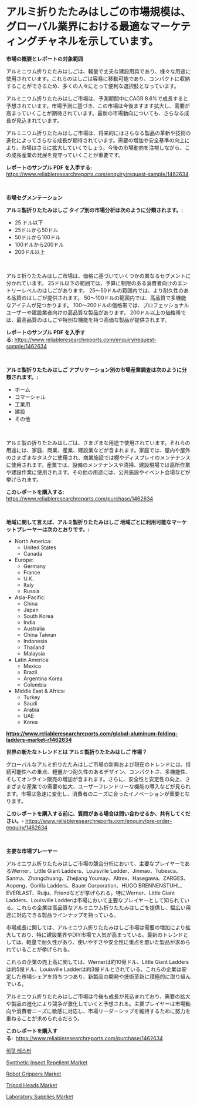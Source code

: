 <p><h1>アルミ折りたたみはしごの市場規模は、グローバル業界における最適なマーケティングチャネルを示しています。</h1></p><p><strong>市場の概要とレポートの対象範囲</strong></p>
<p><p>アルミニウム折りたたみはしごは、軽量で丈夫な建設用具であり、様々な用途に使用されています。これらのはしごは容易に移動可能であり、コンパクトに収納することができるため、多くの人々にとって便利な選択肢となっています。</p><p>アルミニウム折りたたみはしご市場は、予測期間中にCAGR 8.6%で成長すると予想されています。市場予測に基づき、この市場は今後ますます拡大し、需要が高まっていくことが期待されています。最新の市場動向についても、さらなる成長が見込まれています。</p><p>アルミニウム折りたたみはしご市場は、将来的にはさらなる製品の革新や技術の進化によってさらなる成長が期待されています。需要の増加や安全基準の向上により、市場はさらに拡大していくでしょう。今後の市場動向を注視しながら、この成長産業の発展を見守っていくことが重要です。</p></p>
<p><strong>レポートのサンプル PDF を入手する:</strong> <a href="https://www.reliableresearchreports.com/enquiry/request-sample/1462634">https://www.reliableresearchreports.com/enquiry/request-sample/1462634</a></p>
<p>&nbsp;</p>
<p><strong>市場セグメンテーション</strong></p>
<p><strong>アルミ製折りたたみはしご タイプ別の市場分析は次のように分類されます。:</strong></p>
<p><ul><li>25 ドル以下</li><li>25ドルから50ドル</li><li>50ドルから100ドル</li><li>100ドルから200ドル</li><li>200ドル以上</li></ul></p>
<p>&nbsp;</p>
<p><p>アルミ折りたたみはしご市場は、価格に基づいていくつかの異なるセグメントに分かれています。 25ドル以下の範囲では、予算に制限のある消費者向けのエントリーレベルのはしごがあります。 25〜50ドルの範囲内では、より耐久性のある品質のはしごが提供されます。 50〜100ドルの範囲内では、高品質で多機能なアイテムが見つかります。 100〜200ドルの価格帯では、プロフェッショナルユーザーや建設業者向けの高品質な製品があります。 200ドル以上の価格帯では、最高品質のはしごや特別な機能を持つ高価な製品が提供されます。</p></p>
<p><strong>レポートのサンプル PDF を入手する:</strong>&nbsp;<a href="https://www.reliableresearchreports.com/enquiry/request-sample/1462634">https://www.reliableresearchreports.com/enquiry/request-sample/1462634</a></p>
<p>&nbsp;</p>
<p><strong> アルミ製折りたたみはしご アプリケーション別の市場産業調査は次のように分類されます。:</strong></p>
<p><ul><li>ホーム</li><li>コマーシャル</li><li>工業用</li><li>建設</li><li>その他</li></ul></p>
<p>&nbsp;</p>
<p><p>アルミ製の折りたたみはしごは、さまざまな用途で使用されています。それらの用途には、家庭、商業、産業、建設業などが含まれます。家庭では、屋内や屋外のさまざまなタスクに使用され、商業施設では棚やディスプレイのメンテナンスに使用されます。産業では、設備のメンテナンスや清掃、建設現場では高所作業や建設作業に使用されます。その他の用途には、公共施設やイベント会場などが挙げられます。</p></p>
<p><strong>このレポートを購入する:</strong>&nbsp; <a href="https://www.reliableresearchreports.com/purchase/1462634">https://www.reliableresearchreports.com/purchase/1462634</a></p>
<p>&nbsp;</p>
<p><strong>地域に関して言えば、アルミ製折りたたみはしご 地域ごとに利用可能なマーケットプレーヤーは次のとおりです。:</strong></p>
<p><ul>
    <li>
        North America:
        <ul>
            <li>United States</li>
            <li>Canada</li>
        </ul>
    </li>
    <li>
        Europe:
        <ul>
            <li>Germany</li>
            <li>France</li>
            <li>U.K.</li>
            <li>Italy</li>
            <li>Russia</li>
        </ul>
    </li>
    <li>
        Asia-Pacific:
        <ul>
            <li>China</li>
            <li>Japan</li>
            <li>South Korea</li>
            <li>India</li>
            <li>Australia</li>
            <li>China Taiwan</li>
            <li>Indonesia</li>
            <li>Thailand</li>
            <li>Malaysia</li>
        </ul>
    </li>
    <li>
        Latin America:
        <ul>
            <li>Mexico</li>
            <li>Brazil</li>
            <li>Argentina Korea</li>
            <li>Colombia</li>
        </ul>
    </li>
    <li>
        Middle East & Africa:
        <ul>
            <li>Turkey</li>
            <li>Saudi</li>
            <li>Arabia</li>
            <li>UAE</li>
            <li>Korea</li>
        </ul>
    </li>
    </ul></p>
<p><strong><a href="https://www.reliableresearchreports.com/global-aluminum-folding-ladders-market-r1462634">https://www.reliableresearchreports.com/global-aluminum-folding-ladders-market-r1462634</a></strong>&nbsp;</p>
<p><strong>世界の新たなトレンドとは アルミ製折りたたみはしご 市場？</strong></p>
<p><p>グローバルなアルミ折りたたみはしご市場の新興および現在のトレンドには、持続可能性への重点、軽量かつ耐久性のあるデザイン、コンパクトさ、多機能性、そしてオンライン販売の増加が含まれます。さらに、安全性と安定性の向上、さまざまな産業での需要の拡大、ユーザーフレンドリーな機能の導入などが見られます。市場は急速に変化し、消費者のニーズに合ったイノベーションが重要となります。</p></p>
<p><strong>このレポートを購入する前に、質問がある場合は問い合わせるか、共有してください。</strong>- <a href="https://www.reliableresearchreports.com/enquiry/pre-order-enquiry/1462634">https://www.reliableresearchreports.com/enquiry/pre-order-enquiry/1462634</a></p>
<p>&nbsp;</p>
<p><strong>主要な市場プレーヤー</strong></p>
<p><p>アルミニウム折りたたみはしご市場の競合分析において、主要なプレイヤーであるWerner、Little Giant Ladders、Louisville Ladder、Jinmao、Tubesca、Sanma、Zhongchuang、Zhejiang Youmay、Altrex、Hasegawa、ZARGES、Aopeng、Gorilla Ladders、Bauer Corporation、HUGO BRENNENSTUHL、EVERLAST、Ruiju、Friendなどが挙げられる。特にWerner、Little Giant Ladders、Louisville Ladderは市場において主要なプレイヤーとして知られている。これらの企業は高品質なアルミニウム折りたたみはしごを提供し、幅広い用途に対応できる製品ラインナップを持っている。</p><p>市場成長に関しては、アルミニウム折りたたみはしご市場は需要の増加により拡大しており、特に建設業界やDIY市場で人気が高まっている。最新のトレンドとしては、軽量で耐久性があり、使いやすさや安全性に重点を置いた製品が求められていることが挙げられる。</p><p>これらの企業の売上高に関しては、Wernerは約10億ドル、Little Giant Laddersは約5億ドル、Louisville Ladderは約3億ドルとされている。これらの企業は安定した市場シェアを持ちつつあり、新製品の開発や技術革新に積極的に取り組んでいる。</p><p>アルミニウム折りたたみはしご市場は今後も成長が見込まれており、需要の拡大や製品の進化により競争が激化していくと予想される。主要プレイヤーは市場動向や消費者ニーズに敏感に対応し、市場リーダーシップを維持するために努力を重ねることが求められるだろう。</p></p>
<p><strong>このレポートを購入する:</strong>&nbsp;&nbsp;<a href="https://www.reliableresearchreports.com/purchase/1462634">https://www.reliableresearchreports.com/purchase/1462634</a></p>
<p><p><a href="https://github.com/vs019sa3m8x/Market-Research-Report-List-1/blob/main/484995727881.md">히팟 테스터</a></p><p><a href="https://issuu.com/reportprime-2/docs/synthetic-insect-repellent-market-size-2030.pptx">Synthetic Insect Repellent Market</a></p><p><a href="https://sudsy-motorcycle-bbc.notion.site/Robot-Grippers-Market-Report-Reveals-the-Latest-Trends-And-Growth-Opportunities-of-this-Market-537d2471c1c2439b9d81a0e0132929d0">Robot Grippers Market</a></p><p><a href="https://view.publitas.com/reportprime-1/tripod-heads-market-trends-forecast-and-competitive-analysis-to-2031/">Tripod Heads Market</a></p><p><a href="https://issuu.com/reportprime-2/docs/laboratory-supplies-market-size-2030.pptx">Laboratory Supplies Market</a></p></p>